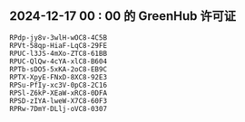 ## 2024-12-17 00 : 00 的 GreenHub 许可证
```
RPdp-jy8v-3wlH-wOC8-4C5B
RPVt-58qp-HiaF-LqC8-29FE
RPUC-l3JS-4mXo-ZTC8-61BB
RPUC-QlQw-4cYA-xlC8-B604
RPTb-sDO5-5xKA-2oC8-EB9C
RPTX-XpyE-FNxD-8XC8-92E3
RPSu-PfIy-xc3V-0pC8-2C16
RPSl-Z6kP-XEaW-xRC8-0DFA
RPSD-zIYA-lweW-X7C8-60F3
RPRw-7DmY-DLlj-oVC8-0307
```
